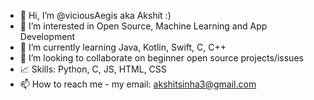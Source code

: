 - 👋 Hi, I’m @viciousAegis aka Akshit :)
- 👀 I’m interested in Open Source, Machine Learning and App Development
- 🌱 I’m currently learning Java, Kotlin, Swift, C, C++
- 💞️ I’m looking to collaborate on beginner open source projects/issues
- 📈 Skills: Python, C, JS, HTML, CSS
- 📫 How to reach me - my email: akshitsinha3@gmail.com

<!---
viciousAegis/viciousAegis is a ✨ special ✨ repository because its `README.md` (this file) appears on your GitHub profile.
You can click the Preview link to take a look at your changes.
--->
